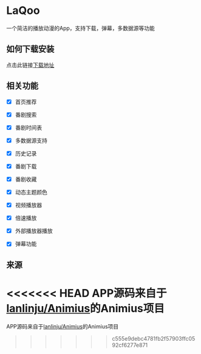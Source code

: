 # LaQoo

一个简洁的播放动漫的App，支持下载，弹幕，多数据源等功能

## 如何下载安装

点击此链接[下载地址](https://app.laqoo.eu.org/)

## 相关功能

- [x] 首页推荐
- [x] 番剧搜索
- [x] 番剧时间表
- [x] 多数据源支持
- [x] 历史记录
- [x] 番剧下载
- [x] 番剧收藏
- [x] 动态主题颜色
- [x] 视频播放器
- [x] 倍速播放
- [x] 外部播放器播放
- [x] 弹幕功能




## 来源

<<<<<<< HEAD
APP源码来自于[lanlinju/Animius](https://github.com/lanlinju/Animius)的Animius项目
=======
APP源码来自于[lanlinju/Animius](https://github.com/lanlinju/Animius)的Animius项目
>>>>>>> c555e9debc4781fb2f57903ffc0592cf6277e871
